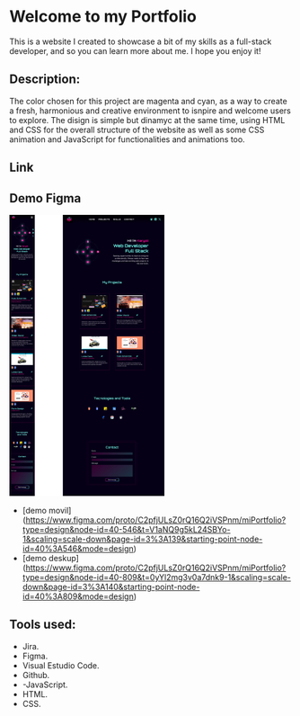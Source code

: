 # Welcome to my Portfolio

This is a website I created to showcase a bit of my skills as a full-stack developer, and so you can learn more about me. I hope you enjoy it!

## Description:

The color chosen for this project are magenta and cyan, as a way to create a fresh, harmonious and creative environment to isnpire and welcome users to explore. 
The disign is simple but dinamyc at the same time, using HTML and CSS for the overall structure of the website as well as some CSS animation and JavaScript for functionalities and animations too.

## Link

## Demo Figma


![Demo Movil](src/assets/demos.png)

- [demo movil] (https://www.figma.com/proto/C2pfjULsZ0rQ16Q2iVSPnm/miPortfolio?type=design&node-id=40-546&t=V1aNQ9g5kL24SBYo-1&scaling=scale-down&page-id=3%3A139&starting-point-node-id=40%3A546&mode=design)
- [demo deskup] (https://www.figma.com/proto/C2pfjULsZ0rQ16Q2iVSPnm/miPortfolio?type=design&node-id=40-809&t=0yYl2mg3v0a7dnk9-1&scaling=scale-down&page-id=3%3A140&starting-point-node-id=40%3A809&mode=design)

## Tools used:
- Jira.
- Figma.
- Visual Estudio Code.
- Github.
- -JavaScript.
- HTML.
- CSS.


